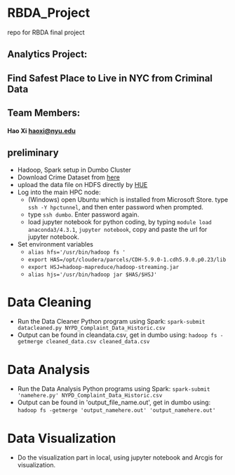 # RBDA_Project
repo for RBDA final project


##  Analytics Project:  
##  Find Safest Place to Live in NYC from Criminal Data

## Team Members:
#### Hao Xi haoxi@nyu.edu

## preliminary
* Hadoop, Spark setup in Dumbo Cluster
* Download Crime Dataset from [here](https://data.cityofnewyork.us/Public-Safety/NYPD-Complaint-Data-Historic/qgea-i56i "NYPD crime dataset")
* upload	the	data file on HDFS directly by [HUE](http://babar.es.its.nyu.edu:8888/filebrowser/ "HUE webpage here")
* Log into the main HPC node:
  - (Windows) open Ubuntu which is installed from Microsoft Store. type `ssh -Y hpctunnel`, and then enter password when prompted.
  - type `ssh dumbo`. Enter password again.
  - load jupyter notebook for python coding, by typing `module load anaconda3/4.3.1`, `jupyter notebook`, copy and paste the url for jupyter notebook.
* Set environment variables
  -  `alias hfs='/usr/bin/hadoop fs '`
  -  `export HAS=/opt/cloudera/parcels/CDH-5.9.0-1.cdh5.9.0.p0.23/lib`
  -  `export HSJ=hadoop-mapreduce/hadoop-streaming.jar`
  -  `alias hjs='/usr/bin/hadoop jar $HAS/$HSJ'`

# Data Cleaning
* Run	the	Data Cleaner Python	program	using	Spark: `spark-submit datacleaned.py NYPD_Complaint_Data_Historic.csv`
* Output can be found in cleandata.csv, get in dumbo using: `hadoop fs -getmerge cleaned_data.csv cleaned_data.csv`

# Data Analysis
* Run	the	Data Analysis Python programs using	Spark: `spark-submit 'namehere.py' NYPD_Complaint_Data_Historic.csv`
* Output can be found in 'output_file_name.out', get in dumbo using: `hadoop fs -getmerge 'output_namehere.out' 'output_namehere.out'`

# Data Visualization
* Do the visualization part in local, using jupyter notebook and Arcgis for visualization.

